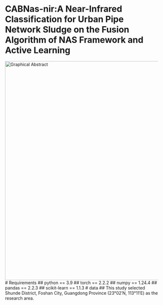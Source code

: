 # CABNas-nir:A Near-Infrared Classification for Urban Pipe Network Sludge on the Fusion Algorithm of NAS Framework and Active Learning
<img width="1280" height="720" alt="Graphical Abstract" src="https://github.com/user-attachments/assets/61bdf1a8-bbb1-4939-b91b-7ba7e423d7c2" />
# Requirements
## python == 3.9
## torch == 2.2.2
## numpy == 1.24.4
## pandas == 2.2.3
## scikit-learn == 1.1.3
# data
## This study selected Shunde District, Foshan City, Guangdong Province (23°02′N, 113°11′E) as the research area.
